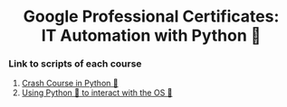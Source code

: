 <h1 align="center"> Google Professional Certificates:<br/> IT Automation with Python 🐍</h1>

### Link to scripts of each course

1. [Crash Course in Python 🐍](01%20-%20Crash%20course%20on%20Python%20🐍)
2. [Using Python 🐍 to interact with the OS 📂](https://github.com/dubisdev/it-automation-with-python/tree/c2-using-python-to-interact-with-the-os)
